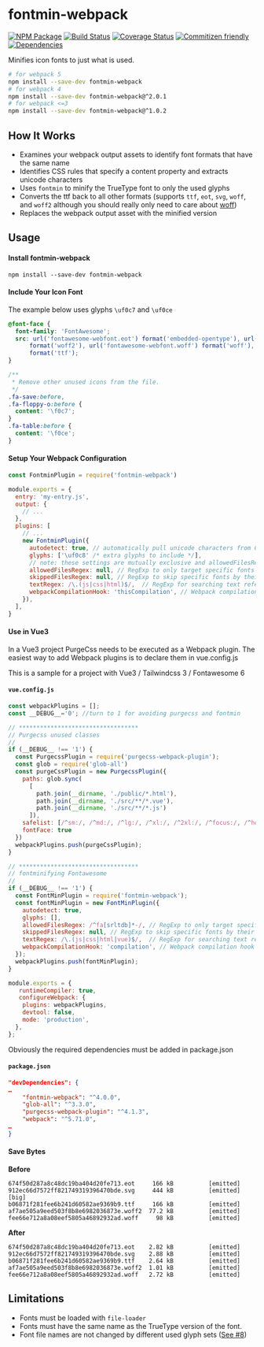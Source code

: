 # fontmin-webpack

[![NPM Package](https://badge.fury.io/js/fontmin-webpack.svg)](https://www.npmjs.com/package/fontmin-webpack)
[![Build Status](https://travis-ci.org/patrickhulce/fontmin-webpack.svg?branch=master)](https://travis-ci.org/patrickhulce/fontmin-webpack)
[![Coverage Status](https://coveralls.io/repos/github/patrickhulce/fontmin-webpack/badge.svg?branch=master)](https://coveralls.io/github/patrickhulce/fontmin-webpack?branch=master)
[![Commitizen friendly](https://img.shields.io/badge/commitizen-friendly-brightgreen.svg)](http://commitizen.github.io/cz-cli/)
[![Dependencies](https://david-dm.org/patrickhulce/fontmin-webpack.svg)](https://david-dm.org/patrickhulce/fontmin-webpack)

Minifies icon fonts to just what is used.

```bash
# for webpack 5
npm install --save-dev fontmin-webpack
# for webpack 4
npm install --save-dev fontmin-webpack@^2.0.1
# for webpack <=3
npm install --save-dev fontmin-webpack@^1.0.2
```

## How It Works

- Examines your webpack output assets to identify font formats that have the same name
- Identifies CSS rules that specify a content property and extracts unicode characters
- Uses `fontmin` to minify the TrueType font to only the used glyphs
- Converts the ttf back to all other formats (supports `ttf`, `eot`, `svg`, `woff`, and `woff2` although you should really only need to care about [woff](http://caniuse.com/#search=woff))
- Replaces the webpack output asset with the minified version

## Usage

#### Install fontmin-webpack

`npm install --save-dev fontmin-webpack`

#### Include Your Icon Font

The example below uses glyphs `\uf0c7` and `\uf0ce`

```css
@font-face {
  font-family: 'FontAwesome';
  src: url('fontawesome-webfont.eot') format('embedded-opentype'), url('fontawesome-webfont.woff2')
      format('woff2'), url('fontawesome-webfont.woff') format('woff'), url('fontawesome-webfont.ttf')
      format('ttf');
}

/**
 * Remove other unused icons from the file.
 */
.fa-save:before,
.fa-floppy-o:before {
  content: '\f0c7';
}
.fa-table:before {
  content: '\f0ce';
}
```

#### Setup Your Webpack Configuration

```js
const FontminPlugin = require('fontmin-webpack')

module.exports = {
  entry: 'my-entry.js',
  output: {
    // ...
  },
  plugins: [
    // ...
    new FontminPlugin({
      autodetect: true, // automatically pull unicode characters from CSS
      glyphs: ['\uf0c8' /* extra glyphs to include */],
      // note: these settings are mutually exclusive and allowedFilesRegex has priority over skippedFilesRegex
      allowedFilesRegex: null, // RegExp to only target specific fonts by their names
      skippedFilesRegex: null, // RegExp to skip specific fonts by their names
      textRegex: /\.(js|css|html)$/,  // RegExp for searching text reference
      webpackCompilationHook: 'thisCompilation', // Webpack compilation hook (for example PurgeCss webpack plugin use 'compilation' )
    }),
  ],
}
```

#### Use in Vue3

In a Vue3 project PurgeCss needs to be executed as a Webpack plugin. 
The easiest way to add Webpack plugins is to declare them in vue.config.js

This is a sample for a project with Vue3 / Tailwindcss 3 / Fontawesome 6
#### **`vue.config.js`**
```js
const webpackPlugins = [];
const __DEBUG__='0'; //turn to 1 for avoiding purgecss and fontmin

// **********************************
// Purgecss unused classes
//
if (__DEBUG__ !== '1') {
  const PurgecssPlugin = require('purgecss-webpack-plugin');
  const glob = require('glob-all')
  const purgeCssPlugin = new PurgecssPlugin({
    paths: glob.sync(
      [
        path.join(__dirname, './public/*.html'),
        path.join(__dirname, './src/**/*.vue'),
        path.join(__dirname, './src/**/*.js')
      ]),
    safelist: [/^sm:/, /^md:/, /^lg:/, /^xl:/, /^2xl:/, /^focus:/, /^hover:/, /^group-hover:/, /\[.*\]/, /^basicLightbox/, /\/[0-9]/, /^tns/],
    fontFace: true
  })
  webpackPlugins.push(purgeCssPlugin);
}

// **********************************
// fontminifying Fontawesome
//
if (__DEBUG__ !== '1') {
  const FontMinPlugin = require('fontmin-webpack');
  const fontMinPlugin = new FontMinPlugin({
    autodetect: true,
    glyphs: [],
    allowedFilesRegex: /^fa[srltdb]*-/, // RegExp to only target specific fonts by their names
    skippedFilesRegex: null, // RegExp to skip specific fonts by their names
    textRegex: /\.(js|css|html|vue)$/,  // RegExp for searching text reference
    webpackCompilationHook: 'compilation', // Webpack compilation hook (for example PurgeCss webpack plugin use 'compilation' )
  });
  webpackPlugins.push(fontMinPlugin);
}

module.exports = {
   runtimeCompiler: true,
   configureWebpack: {
    plugins: webpackPlugins,
    devtool: false,
    mode: 'production',
  },
};
```

Obviously the required dependencies must be added in package.json
#### **`package.json`**
```json
"devDependencies": {
…
    "fontmin-webpack": "^4.0.0",
    "glob-all": "^3.3.0",
    "purgecss-webpack-plugin": "^4.1.3",
    "webpack": "^5.71.0",
…
}
```

#### Save Bytes

**Before**

```
674f50d287a8c48dc19ba404d20fe713.eot     166 kB          [emitted]
912ec66d7572ff821749319396470bde.svg     444 kB          [emitted]  [big]
b06871f281fee6b241d60582ae9369b9.ttf     166 kB          [emitted]
af7ae505a9eed503f8b8e6982036873e.woff2  77.2 kB          [emitted]
fee66e712a8a08eef5805a46892932ad.woff     98 kB          [emitted]
```

**After**

```
674f50d287a8c48dc19ba404d20fe713.eot    2.82 kB          [emitted]
912ec66d7572ff821749319396470bde.svg    2.88 kB          [emitted]
b06871f281fee6b241d60582ae9369b9.ttf    2.64 kB          [emitted]
af7ae505a9eed503f8b8e6982036873e.woff2  1.01 kB          [emitted]
fee66e712a8a08eef5805a46892932ad.woff   2.72 kB          [emitted]
```

## Limitations

- Fonts must be loaded with `file-loader`
- Fonts must have the same name as the TrueType version of the font.
- Font file names are not changed by different used glyph sets ([See #8](https://github.com/patrickhulce/fontmin-webpack/issues/8))
